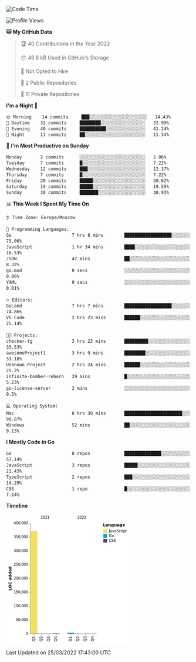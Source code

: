 <!--START_SECTION:waka-->
![Code Time](http://img.shields.io/badge/Code%20Time-225%20hrs%2021%20mins-blue)

![Profile Views](http://img.shields.io/badge/Profile%20Views-0-blue)

**🐱 My GitHub Data** 

> 🏆 40 Contributions in the Year 2022
 > 
> 📦 49.8 kB Used in GitHub's Storage 
 > 
> 🚫 Not Opted to Hire
 > 
> 📜 2 Public Repositories 
 > 
> 🔑 11 Private Repositories  
 > 
**I'm a Night 🦉** 

```text
🌞 Morning    14 commits     ███░░░░░░░░░░░░░░░░░░░░░░   14.43% 
🌆 Daytime    32 commits     ████████░░░░░░░░░░░░░░░░░   32.99% 
🌃 Evening    40 commits     ██████████░░░░░░░░░░░░░░░   41.24% 
🌙 Night      11 commits     ██░░░░░░░░░░░░░░░░░░░░░░░   11.34%

```
📅 **I'm Most Productive on Sunday** 

```text
Monday       2 commits      ░░░░░░░░░░░░░░░░░░░░░░░░░   2.06% 
Tuesday      7 commits      █░░░░░░░░░░░░░░░░░░░░░░░░   7.22% 
Wednesday    12 commits     ███░░░░░░░░░░░░░░░░░░░░░░   12.37% 
Thursday     7 commits      █░░░░░░░░░░░░░░░░░░░░░░░░   7.22% 
Friday       20 commits     █████░░░░░░░░░░░░░░░░░░░░   20.62% 
Saturday     19 commits     █████░░░░░░░░░░░░░░░░░░░░   19.59% 
Sunday       30 commits     ███████░░░░░░░░░░░░░░░░░░   30.93%

```


📊 **This Week I Spent My Time On** 

```text
⌚︎ Time Zone: Europe/Moscow

💬 Programming Languages: 
Go                       7 hrs 8 mins        ██████████████████░░░░░░░   75.06% 
JavaScript               1 hr 34 mins        ████░░░░░░░░░░░░░░░░░░░░░   16.53% 
JSON                     47 mins             ██░░░░░░░░░░░░░░░░░░░░░░░   8.32% 
go.mod                   0 secs              ░░░░░░░░░░░░░░░░░░░░░░░░░   0.06% 
YAML                     0 secs              ░░░░░░░░░░░░░░░░░░░░░░░░░   0.01%

🔥 Editors: 
GoLand                   7 hrs 7 mins        ██████████████████░░░░░░░   74.86% 
VS Code                  2 hrs 23 mins       ██████░░░░░░░░░░░░░░░░░░░   25.14%

🐱‍💻 Projects: 
checker-tg               3 hrs 23 mins       █████████░░░░░░░░░░░░░░░░   35.53% 
awesomeProject1          3 hrs 9 mins        ████████░░░░░░░░░░░░░░░░░   33.18% 
Unknown Project          2 hrs 24 mins       ██████░░░░░░░░░░░░░░░░░░░   25.2% 
infinite-bomber-reborn   29 mins             █░░░░░░░░░░░░░░░░░░░░░░░░   5.23% 
go-license-server        2 mins              ░░░░░░░░░░░░░░░░░░░░░░░░░   0.5%

💻 Operating System: 
Mac                      8 hrs 39 mins       ██████████████████████░░░   90.87% 
Windows                  52 mins             ██░░░░░░░░░░░░░░░░░░░░░░░   9.13%

```

**I Mostly Code in Go** 

```text
Go                       8 repos             ██████████████░░░░░░░░░░░   57.14% 
JavaScript               3 repos             █████░░░░░░░░░░░░░░░░░░░░   21.43% 
TypeScript               2 repos             ███░░░░░░░░░░░░░░░░░░░░░░   14.29% 
CSS                      1 repo              █░░░░░░░░░░░░░░░░░░░░░░░░   7.14%

```


**Timeline**

![Chart not found](https://raw.githubusercontent.com/jeezft/jeezft/main/charts/bar_graph.png) 


 Last Updated on 25/03/2022 17:43:00 UTC
<!--END_SECTION:waka-->
